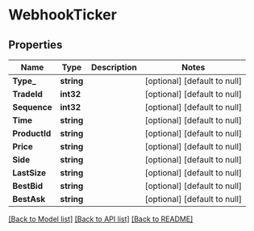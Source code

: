 # WebhookTicker

## Properties
Name | Type | Description | Notes
------------ | ------------- | ------------- | -------------
**Type_** | **string** |  | [optional] [default to null]
**TradeId** | **int32** |  | [optional] [default to null]
**Sequence** | **int32** |  | [optional] [default to null]
**Time** | **string** |  | [optional] [default to null]
**ProductId** | **string** |  | [optional] [default to null]
**Price** | **string** |  | [optional] [default to null]
**Side** | **string** |  | [optional] [default to null]
**LastSize** | **string** |  | [optional] [default to null]
**BestBid** | **string** |  | [optional] [default to null]
**BestAsk** | **string** |  | [optional] [default to null]

[[Back to Model list]](../README.md#documentation-for-models) [[Back to API list]](../README.md#documentation-for-api-endpoints) [[Back to README]](../README.md)


